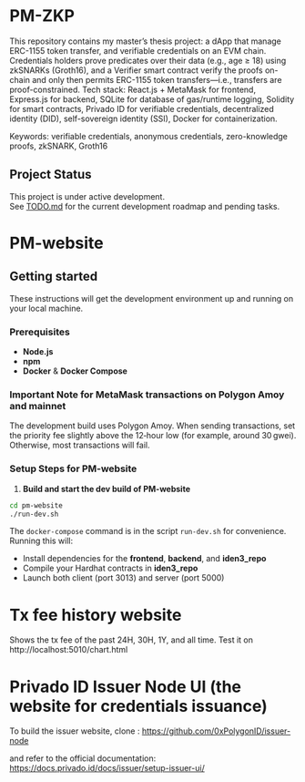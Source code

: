 # PM-ZKP
This repository contains my master’s thesis project: a dApp that manage ERC-1155 token transfer, and verifiable credentials on an EVM chain. Credentials holders prove predicates over their data (e.g., age ≥ 18) using zkSNARKs (Groth16), and a Verifier smart contract verify the proofs on-chain and only then permits ERC-1155 token transfers—i.e., transfers are proof-constrained. Tech stack: React.js + MetaMask for frontend, Express.js for backend, SQLite for database of gas/runtime logging, Solidity for smart contracts, Privado ID for verifiable credentials, decentralized identity (DID), self-sovereign identity (SSI), Docker for containerization.

Keywords: verifiable credentials, anonymous credentials, zero-knowledge proofs, zkSNARK, Groth16

## Project Status
This project is under active development.  
See [TODO.md](./TODO.md) for the current development roadmap and pending tasks.

# PM-website
## Getting started
These instructions will get the development environment up and running on your local machine.

### Prerequisites

- **Node.js**
- **npm**
- **Docker** & **Docker Compose**

### Important Note for MetaMask transactions on Polygon Amoy and mainnet
The development build uses Polygon Amoy. When sending transactions, set the priority fee slightly above the 12‑hour low (for example, around 30 gwei). Otherwise, most transactions will fail.

### Setup Steps for PM-website
1. **Build and start the dev build of PM-website** 
  ```bash
  cd pm-website
  ./run-dev.sh
  ```

   The `docker-compose` command is in the script `run-dev.sh` for convenience. Running this will:
   - Install dependencies for the **frontend**, **backend**, and **iden3_repo**  
   - Compile your Hardhat contracts in **iden3_repo**  
   - Launch both client (port 3013) and server (port 5000)  

# Tx fee history website
Shows the tx fee of the past 24H, 30H, 1Y, and all time.
Test it on http://localhost:5010/chart.html

# Privado ID Issuer Node UI (the website for credentials issuance)
To build the issuer website, clone :
https://github.com/0xPolygonID/issuer-node

and refer to the official documentation:
https://docs.privado.id/docs/issuer/setup-issuer-ui/